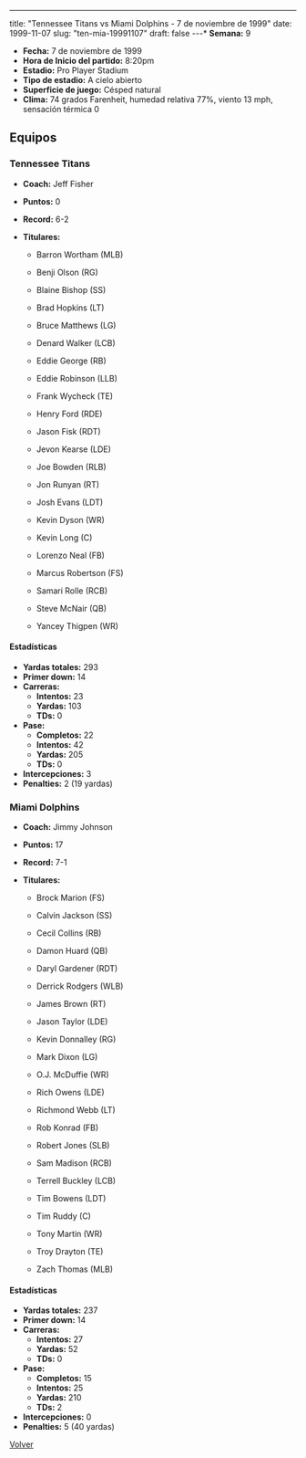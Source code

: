 ---
title: "Tennessee Titans vs Miami Dolphins - 7 de noviembre de 1999"
date: 1999-11-07
slug: "ten-mia-19991107"
draft: false
---* **Semana:** 9
* **Fecha:** 7 de noviembre de 1999
* **Hora de Inicio del partido:** 8:20pm
* **Estadio:** Pro Player Stadium
* **Tipo de estadio:** A cielo abierto
* **Superficie de juego:** Césped natural
* **Clima:** 74 grados Farenheit, humedad relativa 77%, viento 13 mph, sensación térmica 0

## Equipos


### Tennessee Titans
* **Coach:** Jeff Fisher
* **Puntos:** 0
* **Record:** 6-2
* **Titulares:** 

  * Barron Wortham (MLB) 

  * Benji Olson (RG) 

  * Blaine Bishop (SS) 

  * Brad Hopkins (LT) 

  * Bruce Matthews (LG) 

  * Denard Walker (LCB) 

  * Eddie George (RB) 

  * Eddie Robinson (LLB) 

  * Frank Wycheck (TE) 

  * Henry Ford (RDE) 

  * Jason Fisk (RDT) 

  * Jevon Kearse (LDE) 

  * Joe Bowden (RLB) 

  * Jon Runyan (RT) 

  * Josh Evans (LDT) 

  * Kevin Dyson (WR) 

  * Kevin Long (C) 

  * Lorenzo Neal (FB) 

  * Marcus Robertson (FS) 

  * Samari Rolle (RCB) 

  * Steve McNair (QB) 

  * Yancey Thigpen (WR) 

#### Estadísticas
* **Yardas totales:** 293
* **Primer down:** 14
* **Carreras:**
  * **Intentos:** 23
  * **Yardas:** 103
  * **TDs:** 0
* **Pase:**
  * **Completos:** 22
  * **Intentos:** 42
  * **Yardas:** 205
  * **TDs:** 0
* **Intercepciones:** 3
* **Penalties:** 2 (19 yardas)

### Miami Dolphins
* **Coach:** Jimmy Johnson
* **Puntos:** 17
* **Record:** 7-1
* **Titulares:** 

  * Brock Marion (FS) 

  * Calvin Jackson (SS) 

  * Cecil Collins (RB) 

  * Damon Huard (QB) 

  * Daryl Gardener (RDT) 

  * Derrick Rodgers (WLB) 

  * James Brown (RT) 

  * Jason Taylor (LDE) 

  * Kevin Donnalley (RG) 

  * Mark Dixon (LG) 

  * O.J. McDuffie (WR) 

  * Rich Owens (LDE) 

  * Richmond Webb (LT) 

  * Rob Konrad (FB) 

  * Robert Jones (SLB) 

  * Sam Madison (RCB) 

  * Terrell Buckley (LCB) 

  * Tim Bowens (LDT) 

  * Tim Ruddy (C) 

  * Tony Martin (WR) 

  * Troy Drayton (TE) 

  * Zach Thomas (MLB) 

#### Estadísticas
* **Yardas totales:** 237
* **Primer down:** 14
* **Carreras:**
  * **Intentos:** 27
  * **Yardas:** 52
  * **TDs:** 0
* **Pase:**
  * **Completos:** 15
  * **Intentos:** 25
  * **Yardas:** 210
  * **TDs:** 2
* **Intercepciones:** 0
* **Penalties:** 5 (40 yardas)


[Volver](/historia/1999)

